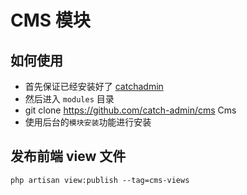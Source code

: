 # CMS 模块

## 如何使用
- 首先保证已经安装好了 [catchadmin](https://github.com/JaguarJack/catch-admin)
- 然后进入 `modules` 目录
- git clone https://github.com/catch-admin/cms Cms
- 使用后台的`模块安装`功能进行安装


## 发布前端 view 文件
```shell
php artisan view:publish --tag=cms-views
```
